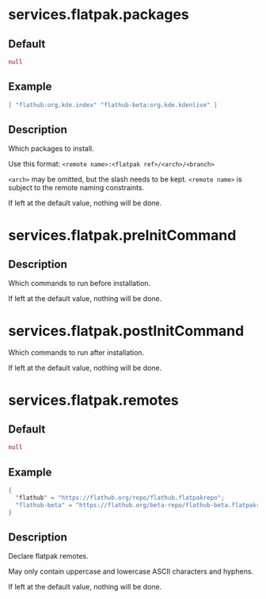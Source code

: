 # services.flatpak.**packages**
## Default
```nix
null
```
## Example
```nix
[ "flathub:org.kde.index" "flathub-beta:org.kde.kdenlive" ]
```
## Description
Which packages to install.

Use this format: `<remote name>:<flatpak ref>/<arch>/<branch>`

`<arch>` may be omitted, but the slash needs to be kept.
`<remote name>` is subject to the remote naming constraints.

If left at the default value, nothing will be done.

# services.flatpak.**preInitCommand**
## Description
Which commands to run before installation.

If left at the default value, nothing will be done.

# services.flatpak.**postInitCommand**
Which commands to run after installation.

If left at the default value, nothing will be done.

# services.flatpak.**remotes**
## Default
```nix
null
```
## Example
```nix
{
  "flathub" = "https://flathub.org/repo/flathub.flatpakrepo";
  "flathub-beta" = "https://flathub.org/beta-repo/flathub-beta.flatpakrepo";
}
```
## Description
Declare flatpak remotes.

May only contain uppercase and lowercase ASCII characters and hyphens.

If left at the default value, nothing will be done.